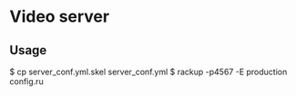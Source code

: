 Video server
============

Usage
-----

$ cp server_conf.yml.skel server_conf.yml
$ rackup -p4567 -E production config.ru

